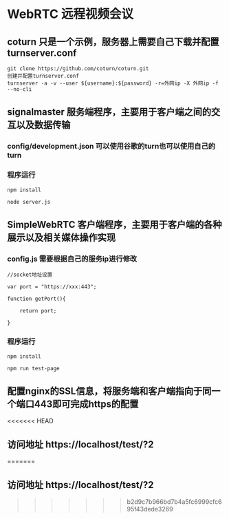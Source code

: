 # WebRTC 远程视频会议
## coturn 只是一个示例，服务器上需要自己下载并配置turnserver.conf
```
git clone https://github.com/coturn/coturn.git  
创建并配置turnserver.conf  
turnserver -a -v --user ${username}:${password} -r=外网ip -X 外网ip -f --no-cli  
```

## signalmaster 服务端程序，主要用于客户端之间的交互以及数据传输
### config/development.json 可以使用谷歌的turn也可以使用自己的turn
### 程序运行
```
npm install  

node server.js  

```

## SimpleWebRTC 客户端程序，主要用于客户端的各种展示以及相关媒体操作实现
### config.js 需要根据自己的服务ip进行修改
```
//socket地址设置  

var port = "https://xxx:443";  

function getPort(){  

    return port;  
    
}  
```
### 程序运行
```
npm install  

npm run test-page  
```

## 配置nginx的SSL信息，将服务端和客户端指向于同一个端口443即可完成https的配置

<<<<<<< HEAD
## 访问地址 https://localhost/test/?2
=======
## 访问地址 https://localhost/test/?2
>>>>>>> b2d9c7b966bd7b4a5fc6999cfc695f43dede3269
